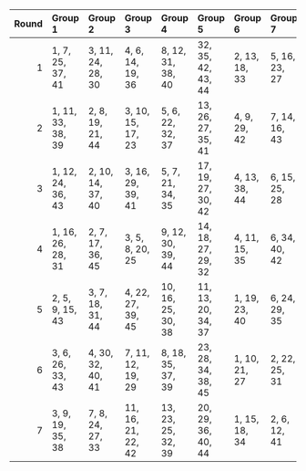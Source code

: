 |   Round | Group 1           | Group 2           | Group 3            | Group 4            | Group 5            | Group 6       | Group 7       | Group 8        | Group 9        | Group 10       |
|--------:|:------------------|:------------------|:-------------------|:-------------------|:-------------------|:--------------|:--------------|:---------------|:---------------|:---------------|
|       1 | 1, 7, 25, 37, 41  | 3, 11, 24, 28, 30 | 4, 6, 14, 19, 36   | 8, 12, 31, 38, 40  | 32, 35, 42, 43, 44 | 2, 13, 18, 33 | 5, 16, 23, 27 | 9, 17, 22, 34  | 10, 20, 26, 39 | 15, 21, 29, 45 |
|       2 | 1, 11, 33, 38, 39 | 2, 8, 19, 21, 44  | 3, 10, 15, 17, 23  | 5, 6, 22, 32, 37   | 13, 26, 27, 35, 41 | 4, 9, 29, 42  | 7, 14, 16, 43 | 12, 18, 20, 28 | 24, 25, 40, 45 | 30, 31, 34, 36 |
|       3 | 1, 12, 24, 36, 43 | 2, 10, 14, 37, 40 | 3, 16, 29, 39, 41  | 5, 7, 21, 34, 35   | 17, 19, 27, 30, 42 | 4, 13, 38, 44 | 6, 15, 25, 28 | 8, 22, 23, 26  | 9, 11, 18, 45  | 20, 31, 32, 33 |
|       4 | 1, 16, 26, 28, 31 | 2, 7, 17, 36, 45  | 3, 5, 8, 20, 25    | 9, 12, 30, 39, 44  | 14, 18, 27, 29, 32 | 4, 11, 15, 35 | 6, 34, 40, 42 | 10, 13, 19, 24 | 21, 23, 33, 37 | 22, 38, 41, 43 |
|       5 | 2, 5, 9, 15, 43   | 3, 7, 18, 31, 44  | 4, 22, 27, 39, 45  | 10, 16, 25, 30, 38 | 11, 13, 20, 34, 37 | 1, 19, 23, 40 | 6, 24, 29, 35 | 8, 28, 36, 42  | 12, 21, 26, 32 | 14, 17, 33, 41 |
|       6 | 3, 6, 26, 33, 43  | 4, 30, 32, 40, 41 | 7, 11, 12, 19, 29  | 8, 18, 35, 37, 39  | 23, 28, 34, 38, 45 | 1, 10, 21, 27 | 2, 22, 25, 31 | 5, 17, 24, 44  | 9, 13, 16, 36  | 14, 15, 20, 42 |
|       7 | 3, 9, 19, 35, 38  | 7, 8, 24, 27, 33  | 11, 16, 21, 22, 42 | 13, 23, 25, 32, 39 | 20, 29, 36, 40, 44 | 1, 15, 18, 34 | 2, 6, 12, 41  | 4, 5, 10, 31   | 14, 26, 30, 45 | 17, 28, 37, 43 |